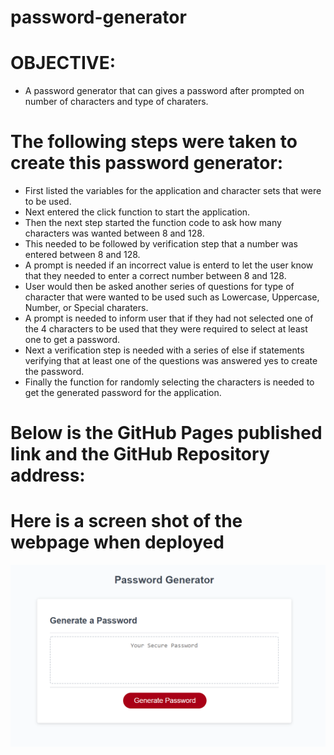 # password-generator
# OBJECTIVE:
* A password generator that can gives a password after prompted on number of characters and type of charaters.
# The following steps were taken to create this password generator:
* First listed the variables for the application and character sets that were to be used.
* Next entered the click function to start the application.
* Then the next step started the function code to ask how many characters was wanted between 8 and 128.
* This needed to be followed by verification step that a number was entered between 8 and 128.
* A prompt is needed if an incorrect value is enterd to let the user know that they needed to enter a correct number between 8 and 128.
* User would then be asked another series of questions for type of character that were wanted to be used such as Lowercase, Uppercase, Number, or Special charaters.
* A prompt is needed to inform user that if they had not selected one of the 4 characters to be used that they were required to select at least one to get a password. 
* Next a verification step is needed with a series of else if statements verifying that at least one of the questions was answered yes to create the password.
* Finally the function for randomly selecting the characters is needed to get the generated password for the application.

# Below is the GitHub Pages published link and the GitHub Repository address:



# Here is a screen shot of the webpage when deployed

![](2021-10-10-11-11-57.png)